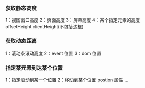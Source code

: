 ### 获取静态高度
1：视图窗口高度
2：页面高度
3：屏幕高度
4：某个指定元素的高度   offsetHeight    clientHeight(不包括边框)

### 获取动态距离
1：滚动条滚动高度
2：event 位置
3：dom 位置

### 指定某元素到达某个位置
1：指定滚动到某一个位置
2：移动到某个位置 postion 属性
...